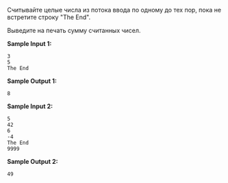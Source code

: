 Считывайте целые числа из потока ввода по одному до тех пор, пока не встретите строку "The End".

Выведите на печать сумму считанных чисел.

**Sample Input 1:**

```commandline
3
5
The End
```


**Sample Output 1:**

```commandline
8
```


**Sample Input 2:**

```commandline
5
42
6
-4
The End
9999
```


**Sample Output 2:**

```commandline
49
```


